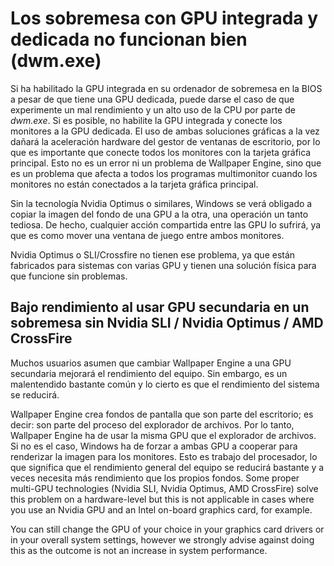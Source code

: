 # Los sobremesa con GPU integrada y dedicada no funcionan bien (dwm.exe)

Si ha habilitado la GPU integrada en su ordenador de sobremesa en la BIOS a pesar de que tiene una GPU dedicada, puede darse el caso de que experimente un mal rendimiento y un alto uso de la CPU por parte de *dwm.exe*. Si es posible, no habilite la GPU integrada y conecte los monitores a la GPU dedicada. El uso de ambas soluciones gráficas a la vez dañará la aceleración hardware del gestor de ventanas de escritorio, por lo que es importante que conecte todos los monitores con la tarjeta gráfica principal. Esto no es un error ni un problema de Wallpaper Engine, sino que es un problema que afecta a todos los programas multimonitor cuando los monitores no están conectados a la tarjeta gráfica principal.

Sin la tecnología Nvidia Optimus o similares, Windows se verá obligado a copiar la imagen del fondo de una GPU a la otra, una operación un tanto tediosa. De hecho, cualquier acción compartida entre las GPU lo sufrirá, ya que es como mover una ventana de juego entre ambos monitores.

Nvidia Optimus o SLI/Crossfire no tienen ese problema, ya que están fabricados para sistemas con varias GPU y tienen una solución física para que funcione sin problemas.

## Bajo rendimiento al usar GPU secundaria en un sobremesa sin Nvidia SLI / Nvidia Optimus / AMD CrossFire

Muchos usuarios asumen que cambiar Wallpaper Engine a una GPU secundaria mejorará el rendimiento del equipo. Sin embargo, es un malentendido bastante común y lo cierto es que el rendimiento del sistema se reducirá.

Wallpaper Engine crea fondos de pantalla que son parte del escritorio; es decir: son parte del proceso del explorador de archivos. Por lo tanto, Wallpaper Engine ha de usar la misma GPU que el explorador de archivos. Si no es el caso, Windows ha de forzar a ambas GPU a cooperar para renderizar la imagen para los monitores. Esto es trabajo del procesador, lo que significa que el rendimiento general del equipo se reducirá bastante y a veces necesita más rendimiento que los propios fondos. Some proper multi-GPU technologies (Nvidia SLI, Nvidia Optimus, AMD CrossFire) solve this problem on a hardware-level but this is not applicable in cases where you use an Nvidia GPU and an Intel on-board graphics card, for example.

You can still change the GPU of your choice in your graphics card drivers or in your overall system settings, however we strongly advise against doing this as the outcome is not an increase in system performance.